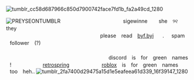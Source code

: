 ![tumblr_cc58d687966c850d7900742face7fd1b_fa2a49cd_1280](https://github.com/user-attachments/assets/f04cb0c3-f110-4593-ae67-5a18184c1f49)

![PREYSEONTUMBLR](https://github.com/user-attachments/assets/9e00fbb3-c35c-4249-9098-20c68acdde11)
ㅤㅤㅤㅤㅤㅤㅤㅤㅤㅤㅤㅤㅤsigewinne⠀⠀⠀she ⠀୨୧⠀ they ⠀⠀⠀⠀⠀⠀⠀⠀⠀⠀ㅤㅤㅤㅤㅤㅤㅤㅤㅤㅤㅤㅤㅤㅤㅤ⠀ㅤㅤㅤㅤㅤㅤㅤㅤㅤㅤㅤㅤㅤㅤㅤㅤㅤㅤㅤㅤㅤㅤㅤㅤㅤㅤㅤㅤㅤㅤㅤㅤplease ⠀read⠀ [byf.byi](https://rentry.co/theheadnurse)⠀⠀ .⠀⠀spam ⠀follower ⠀(?)
ㅤㅤㅤㅤㅤㅤㅤㅤㅤㅤㅤㅤㅤ⠀⠀⠀⠀⠀⠀⠀⠀⠀⠀⠀⠀⠀⠀⠀ㅤㅤㅤㅤㅤㅤㅤㅤㅤㅤㅤㅤㅤㅤㅤㅤ⠀⠀⠀⠀⠀⠀⠀⠀⠀⠀⠀⠀⠀⠀⠀⠀⠀⠀⠀ㅤㅤㅤㅤㅤㅤㅤㅤㅤㅤㅤㅤㅤㅤㅤㅤㅤㅤㅤㅤㅤㅤㅤ⠀⠀⠀⠀⠀⠀ㅤㅤㅤㅤㅤㅤㅤㅤdiscord ⠀is ⠀for ⠀green ⠀names ⠀! ⠀⠀⠀⠀⠀⠀⠀⠀[retrospring](https://retrospring.net/@romaritimeflower) ㅤ⠀⠀⠀⠀⠀⠀⠀[roblox](https://www.roblox.com/users/1376427519/profile) ⠀is ⠀for⠀ green ⠀names ⠀too ⠀heh..
![tumblr_2fa7400d29475a15d1e5eafeea61d339_16f39147_1280](https://github.com/user-attachments/assets/f91ddcfa-a3a7-43c2-89c3-a544e1ef261e)

